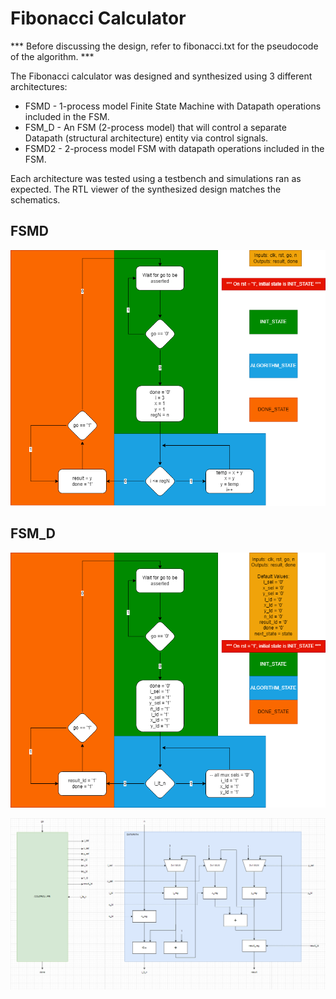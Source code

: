 # Fibonacci Calculator
*** Before discussing the design, refer to fibonacci.txt for the pseudocode of the algorithm. ***

The Fibonacci calculator was designed and synthesized using 3 different architectures:

* FSMD - 1-process model Finite State Machine with Datapath operations included in the FSM.
* FSM_D - An FSM (2-process model) that will control a separate Datapath (structural architecture) entity via control signals.
* FSMD2 - 2-process model FSM with datapath operations included in the FSM.

Each architecture was tested using a testbench and simulations ran as expected. The RTL viewer of the synthesized design matches the schematics.

## FSMD

![Screenshot](fibonacci_fsmd.png)

## FSM_D

![Screenshot](fibonacci_fsm.png)

![Screenshot](fibonacci_fsm_d.png)
